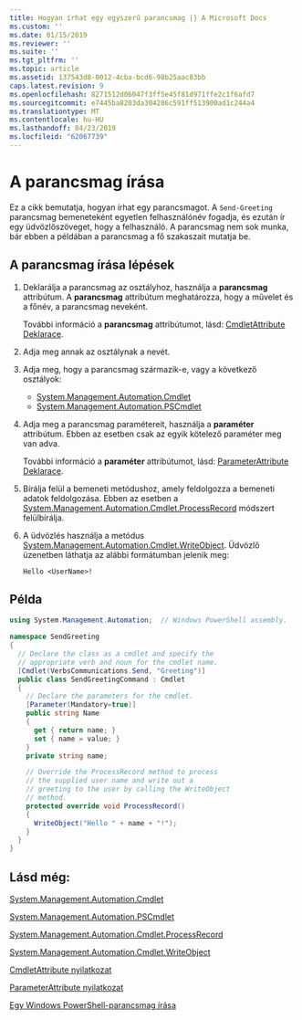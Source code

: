 ```yaml
---
title: Hogyan írhat egy egyszerű parancsmag |} A Microsoft Docs
ms.custom: ''
ms.date: 01/15/2019
ms.reviewer: ''
ms.suite: ''
ms.tgt_pltfrm: ''
ms.topic: article
ms.assetid: 137543d8-0012-4cba-bcd6-98b25aac83bb
caps.latest.revision: 9
ms.openlocfilehash: 8271512d06047f3ff5e45f81d971ffe2c1f6afd7
ms.sourcegitcommit: e7445ba8203da304286c591ff513900ad1c244a4
ms.translationtype: MT
ms.contentlocale: hu-HU
ms.lasthandoff: 04/23/2019
ms.locfileid: "62067739"
---
```

# <a name="how-to-write-a-cmdlet"></a>A parancsmag írása

Ez a cikk bemutatja, hogyan írhat egy parancsmagot. A `Send-Greeting` parancsmag bemeneteként egyetlen felhasználónév fogadja, és ezután ír egy üdvözlőszöveget, hogy a felhasználó. A parancsmag nem sok munka, bár ebben a példában a parancsmag a fő szakaszait mutatja be.

## <a name="steps-to-write-a-cmdlet"></a>A parancsmag írása lépések

1. Deklarálja a parancsmag az osztályhoz, használja a **parancsmag** attribútum. A **parancsmag** attribútum meghatározza, hogy a művelet és a főnév, a parancsmag neveként.

   További információ a **parancsmag** attribútumot, lásd: [CmdletAttribute Deklarace](cmdlet-attribute-declaration.md).

2. Adja meg annak az osztálynak a nevét.

3. Adja meg, hogy a parancsmag származik-e, vagy a következő osztályok:

   * [System.Management.Automation.Cmdlet](/dotnet/api/System.Management.Automation.Cmdlet)
   * [System.Management.Automation.PSCmdlet](/dotnet/api/System.Management.Automation.PSCmdlet)

4. Adja meg a parancsmag paramétereit, használja a **paraméter** attribútum. Ebben az esetben csak az egyik kötelező paraméter meg van adva.

   További információ a **paraméter** attribútumot, lásd: [ParameterAttribute Deklarace](parameter-attribute-declaration.md).

5. Bírálja felül a bemeneti metódushoz, amely feldolgozza a bemeneti adatok feldolgozása. Ebben az esetben a [System.Management.Automation.Cmdlet.ProcessRecord](/dotnet/api/System.Management.Automation.Cmdlet.ProcessRecord) módszert felülbírálja.

6. A üdvözlés használja a metódus [System.Management.Automation.Cmdlet.WriteObject](/dotnet/api/System.Management.Automation.Cmdlet.WriteObject).
   Üdvözlő üzenetben láthatja az alábbi formátumban jelenik meg:

   ```Output
   Hello <UserName>!
   ```

## <a name="example"></a>Példa

```csharp
using System.Management.Automation;  // Windows PowerShell assembly.

namespace SendGreeting
{
  // Declare the class as a cmdlet and specify the
  // appropriate verb and noun for the cmdlet name.
  [Cmdlet(VerbsCommunications.Send, "Greeting")]
  public class SendGreetingCommand : Cmdlet
  {
    // Declare the parameters for the cmdlet.
    [Parameter(Mandatory=true)]
    public string Name
    {
      get { return name; }
      set { name = value; }
    }
    private string name;

    // Override the ProcessRecord method to process
    // the supplied user name and write out a
    // greeting to the user by calling the WriteObject
    // method.
    protected override void ProcessRecord()
    {
      WriteObject("Hello " + name + "!");
    }
  }
}
```

## <a name="see-also"></a>Lásd még:

[System.Management.Automation.Cmdlet](/dotnet/api/System.Management.Automation.Cmdlet)

[System.Management.Automation.PSCmdlet](/dotnet/api/System.Management.Automation.PSCmdlet)

[System.Management.Automation.Cmdlet.ProcessRecord](/dotnet/api/System.Management.Automation.Cmdlet.ProcessRecord)

[System.Management.Automation.Cmdlet.WriteObject](/dotnet/api/System.Management.Automation.Cmdlet.WriteObject)

[CmdletAttribute nyilatkozat](cmdlet-attribute-declaration.md)

[ParameterAttribute nyilatkozat](parameter-attribute-declaration.md)

[Egy Windows PowerShell-parancsmag írása](writing-a-windows-powershell-cmdlet.md)